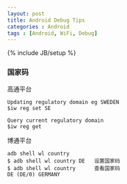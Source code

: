 ```yaml
---
layout: post
title: Android Debug Tips
categories : Android
tags : [Android, WiFi, Debug]
---
```

{% include JB/setup %}

### 国家码
高通平台    
```
Updating regulatory domain eg SWEDEN
$iw reg set SE

Query current regulatory domain
$iw reg get
```

博通平台    
```
adb shell wl country
$ adb shell wl country DE   设置国家码
$ adb shell wl country      查看国家码
DE (DE/0) GERMANY
```


